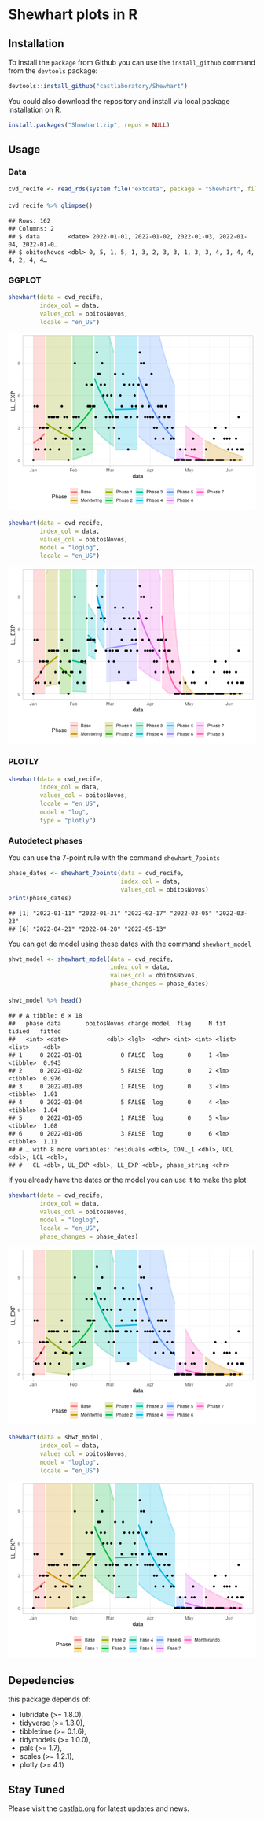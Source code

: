 Shewhart plots in R
================

## Installation

To install the `package` from Github you can use the `install_github`
command from the `devtools` package:

``` r
devtools::install_github("castlaboratory/Shewhart")
```

You could also download the repository and install via local package
installation on R.

``` r
install.packages("Shewhart.zip", repos = NULL)
```

## Usage

### Data

``` r
cvd_recife <- read_rds(system.file("extdata", package = "Shewhart", file = "recife_2002_covid19.rds"))

cvd_recife %>% glimpse()
```

    ## Rows: 162
    ## Columns: 2
    ## $ data        <date> 2022-01-01, 2022-01-02, 2022-01-03, 2022-01-04, 2022-01-0…
    ## $ obitosNovos <dbl> 0, 5, 1, 5, 1, 3, 2, 3, 3, 1, 3, 3, 4, 1, 4, 4, 4, 2, 4, 4…

### GGPLOT

``` r
shewhart(data = cvd_recife, 
         index_col = data,
         values_col = obitosNovos, 
         locale = "en_US")
```

![](README_files/figure-gfm/unnamed-chunk-4-1.png)<!-- -->

``` r
shewhart(data = cvd_recife, 
         index_col = data,
         values_col = obitosNovos, 
         model = "loglog",
         locale = "en_US")
```

![](README_files/figure-gfm/unnamed-chunk-5-1.png)<!-- -->

### PLOTLY

``` r
shewhart(data = cvd_recife, 
         index_col = data,
         values_col = obitosNovos, 
         locale = "en_US", 
         model = "log",
         type = "plotly")
```

### Autodetect phases

You can use the 7-point rule with the command `shewhart_7points`

``` r
phase_dates <- shewhart_7points(data = cvd_recife, 
                                index_col = data, 
                                values_col = obitosNovos)
print(phase_dates)
```

    ## [1] "2022-01-11" "2022-01-31" "2022-02-17" "2022-03-05" "2022-03-23"
    ## [6] "2022-04-21" "2022-04-28" "2022-05-13"

You can get de model using these dates with the command `shewhart_model`

``` r
shwt_model <- shewhart_model(data = cvd_recife,
                             index_col = data,
                             values_col = obitosNovos, 
                             phase_changes = phase_dates)

shwt_model %>% head()
```

    ## # A tibble: 6 × 18
    ##   phase data       obitosNovos change model  flag     N fit    tidied   fitted
    ##   <int> <date>           <dbl> <lgl>  <chr> <int> <int> <list> <list>    <dbl>
    ## 1     0 2022-01-01           0 FALSE  log       0     1 <lm>   <tibble>  0.943
    ## 2     0 2022-01-02           5 FALSE  log       0     2 <lm>   <tibble>  0.976
    ## 3     0 2022-01-03           1 FALSE  log       0     3 <lm>   <tibble>  1.01 
    ## 4     0 2022-01-04           5 FALSE  log       0     4 <lm>   <tibble>  1.04 
    ## 5     0 2022-01-05           1 FALSE  log       0     5 <lm>   <tibble>  1.08 
    ## 6     0 2022-01-06           3 FALSE  log       0     6 <lm>   <tibble>  1.11 
    ## # … with 8 more variables: residuals <dbl>, CONL_1 <dbl>, UCL <dbl>, LCL <dbl>,
    ## #   CL <dbl>, UL_EXP <dbl>, LL_EXP <dbl>, phase_string <chr>

If you already have the dates or the model you can use it to make the
plot

``` r
shewhart(data = cvd_recife, 
         index_col = data,
         values_col = obitosNovos, 
         model = "loglog",
         locale = "en_US",
         phase_changes = phase_dates)
```

![](README_files/figure-gfm/unnamed-chunk-9-1.png)<!-- -->

``` r
shewhart(data = shwt_model, 
         index_col = data,
         values_col = obitosNovos, 
         model = "loglog",
         locale = "en_US")
```

![](README_files/figure-gfm/unnamed-chunk-9-2.png)<!-- -->

## Depedencies

this package depends of:

-   lubridate (\>= 1.8.0),
-   tidyverse (\>= 1.3.0),
-   tibbletime (\>= 0.1.6),
-   tidymodels (\>= 1.0.0),
-   pals (\>= 1.7),
-   scales (\>= 1.2.1),
-   plotly (\>= 4.1)

## Stay Tuned

Please visit the [castlab.org](https://castlab.org) for latest updates
and news.
